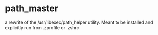 # path_master
a rewrite of the /usr/libexec/path_helper utility. Meant to be installed and explicitly run from .zprofile or .zshrc
